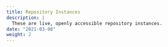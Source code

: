 ```yaml
---
title: Repository Instances
description: |
  These are live, openly accessible repository instances.
date: "2021-03-08"
weight: 2
---
```

